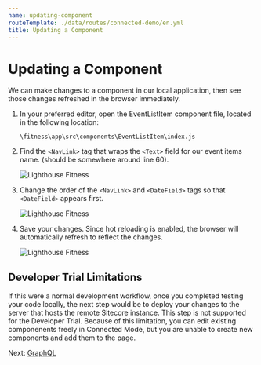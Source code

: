 ```yaml
---
name: updating-component
routeTemplate: ./data/routes/connected-demo/en.yml
title: Updating a Component
---
```


# Updating a Component

We can make changes to a component in our local application, then see those changes refreshed in the browser immediately.

1. In your preferred editor, open the EventListItem component file, located in the following location:

   ```text
   \fitness\app\src\components\EventListItem\index.js
   ```

2. Find the `<NavLink>` tag that wraps the `<Text>` field for our event items name. (should be somewhere around line 60).

   ![Lighthouse Fitness](/assets/img/Changes1.png)

3. Change the order of the `<NavLink>` and `<DateField>` tags so that `<DateField>` appears first.

   ![Lighthouse Fitness](/assets/img/Changes2.png)

4. Save your changes. Since hot reloading is enabled, the browser will automatically refresh to reflect the changes.

   ![Lighthouse Fitness](/assets/img/Changes3.png)

## Developer Trial Limitations

If this were a normal development workflow, once you completed testing your code locally, the next step would be to deploy your changes to the server that hosts the remote Sitecore instance. This step is not supported for the Developer Trial. Because of this limitation, you can edit existing componenents freely in Connected Mode, but you are unable to create new components and add them to the page.

Next: [GraphQL](/connected-demo/explore-code/graphql)
